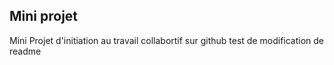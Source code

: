 ## Mini projet
Mini Projet d'initiation au travail collabortif sur github
test de modification de readme